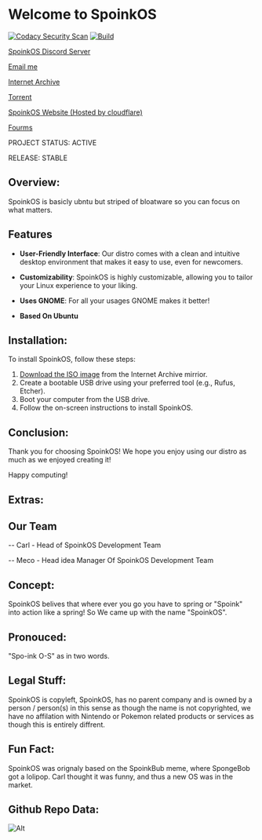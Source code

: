 # Welcome to SpoinkOS

[![Codacy Security Scan](https://github.com/SpoinkOSDevs/SpoinkOS/actions/workflows/codacy.yml/badge.svg)](https://github.com/SpoinkOSDevs/SpoinkOS/actions/workflows/codacy.yml) [![Build](https://github.com/SpoinkOSDevs/SpoinkOS/actions/workflows/build.yml/badge.svg)](https://github.com/SpoinkOSDevs/SpoinkOS/actions/workflows/build.yml)

[SpoinkOS Discord Server](https://discord.gg/f7eT26K4D7)

[Email me](mailto:SpoinkOSGithub@gmail.com)

[Internet Archive](https://archive.org/details/spoink-os)

[Torrent](https://archive.org/download/spoink-os/spoink-os_archive.torrent)

[SpoinkOS Website (Hosted by cloudflare)](https://spoinkos.pages.dev/)

[Fourms](https://spoinkos.boards.net/)

PROJECT STATUS: ACTIVE

RELEASE: STABLE

## Overview:

SpoinkOS is basicly ubntu but striped of bloatware so you can focus on what matters.

## Features

- **User-Friendly Interface**: Our distro comes with a clean and intuitive desktop environment that makes it easy to use, even for newcomers.

- **Customizability**: SpoinkOS is highly customizable, allowing you to tailor your Linux experience to your liking.

- **Uses GNOME**: For all your usages GNOME makes it better!

- **Based On Ubuntu**

## Installation:

To install SpoinkOS, follow these steps:

1. [Download the ISO image](https://archive.org/details/spoink-os) from the Internet Archive mirrior.
2. Create a bootable USB drive using your preferred tool (e.g., Rufus, Etcher).
3. Boot your computer from the USB drive.
4. Follow the on-screen instructions to install SpoinkOS.

## Conclusion:

Thank you for choosing SpoinkOS! We hope you enjoy using our distro as much as we enjoyed creating it!

Happy computing!

## Extras: 

## Our Team

-- Carl - Head of SpoinkOS Development Team

-- Meco - Head idea Manager Of SpoinkOS Development Team

## Concept:

SpoinkOS belives that where ever you go you have to spring or "Spoink" into action like a spring! So We came up with the name "SpoinkOS".

## Pronouced: 

"Spo-ink O-S" as in two words.

## Legal Stuff:

SpoinkOS is copyleft, SpoinkOS, has no parent company and is owned by a person / person(s) in this sense as though the name is not copyrighted, we have no affilation with Nintendo or Pokemon related products or services as though this is entirely diffrent.

## Fun Fact:

SpoinkOS was orignaly based on the SpoinkBub meme, where SpongeBob got a lolipop. Carl thought it was funny, and thus a new OS was in the market.
 
## Github Repo Data:


![Alt](https://repobeats.axiom.co/api/embed/9e173f4107ed537ec0ce258aff3280003b3e319f.svg "Repobeats analytics image")
